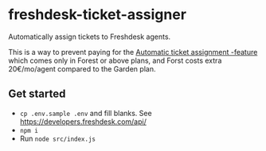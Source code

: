 # freshdesk-ticket-assigner

Automatically assign tickets to Freshdesk agents.

This is a way to prevent paying for the [Automatic ticket assignment -feature](https://support.freshdesk.com/support/solutions/articles/196581-understanding-automatic-ticket-assignment) which comes only in Forest or above plans, and
Forst costs extra 20€/mo/agent compared to the Garden plan.


## Get started

* `cp .env.sample .env` and fill blanks. See https://developers.freshdesk.com/api/
* `npm i`
* Run `node src/index.js`
